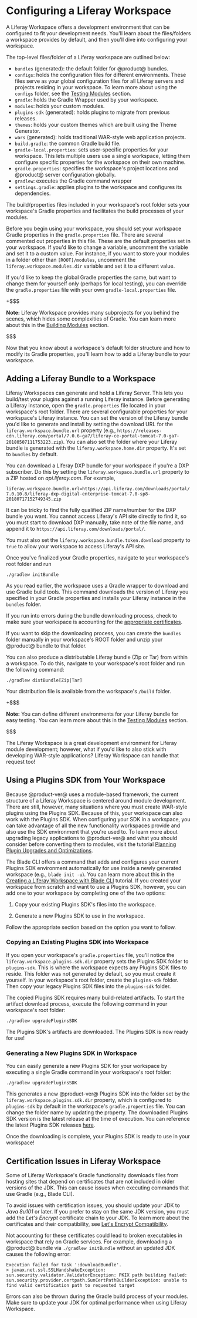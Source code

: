 # Configuring a Liferay Workspace [](id=configuring-a-liferay-workspace)

A Liferay Workspace offers a development environment that can be configured to
fit your development needs. You'll learn about the files/folders a workspace
provides by default, and then you'll dive into configuring your workspace.

The top-level files/folder of a Liferay workspace are outlined below:

- `bundles` (generated): the default folder for @product@ bundles.
- `configs`: holds the configuration files for different environments. These
  files serve as your global configuration files for all Liferay servers and
  projects residing in your workspace. To learn more about using the `configs`
  folder, see the
  [Testing Modules](/develop/tutorials/-/knowledge_base/7-0/development-lifecycle-for-a-liferay-workspace#testing-modules)
  section.
- `gradle`: holds the Gradle Wrapper used by your workspace.
- `modules`: holds your custom modules.
- `plugins-sdk` (generated): holds plugins to migrate from previous releases.
- `themes`: holds your custom themes which are built using the Theme Generator.
- `wars` (generated): holds traditional WAR-style web application projects.
- `build.gradle`: the common Gradle build file.
- `gradle-local.properties`: sets user-specific properties for your workspace.
  This lets multiple users use a single workspace, letting them configure
  specific properties for the workspace on their own machine.
- `gradle.properties`: specifies the workspace's project locations and @product@
  server configuration globally. 
- `gradlew`: executes the Gradle command wrapper
- `settings.gradle`: applies plugins to the workspace and configures its
  dependencies.

The build/properties files included in your workspace's root folder sets your
workspace's Gradle properties and facilitates the build processes of your
modules.

Before you begin using your workspace, you should set your workspace Gradle
properties in the `gradle.properties` file. There are several commented out
properties in this file. These are the default properties set in your workspace.
If you'd like to change a variable, uncomment the variable and set it to a
custom value. For instance, if you want to store your modules in a folder other
than `[ROOT]/modules`, uncomment the `liferay.workspace.modules.dir` variable
and set it to a different value.

If you'd like to keep the global Gradle properties the same, but want to change
them for yourself only (perhaps for local testing), you can override the
`gradle.properties` file with your own `gradle-local.properties` file.

+$$$

**Note:** Liferay Workspace provides many subprojects for you behind the scenes,
which hides some complexities of Gradle. You can learn more about this in the
[Building Modules](/develop/tutorials/-/knowledge_base/7-0/development-lifecycle-for-a-liferay-workspace#building-modules)
section.

$$$

Now that you know about a workspace's default folder structure and how to modify
its Gradle properties, you'll learn how to add a Liferay bundle to your
workspace.

## Adding a Liferay Bundle to a Workspace [](id=adding-a-liferay-bundle-to-a-workspace)

Liferay Workspaces can generate and hold a Liferay Server. This lets you
build/test your plugins against a running Liferay instance. Before generating a
Liferay instance, open the `gradle.properties` file located in your workspace's
root folder. There are several configurable properties for your workspace's
Liferay instance. You can set the version of the Liferay bundle you'd like to
generate and install by setting the download URL for the
`liferay.workspace.bundle.url` property
(e.g., `https://releases-cdn.liferay.com/portal/7.0.6-ga7/liferay-ce-portal-tomcat-7.0-ga7-20180507111753223.zip`).
You can also set the folder where your Liferay bundle is generated with the
`liferay.workspace.home.dir` property. It's set to `bundles` by default.

You can download a Liferay DXP bundle for your workspace if you're a DXP
subscriber. Do this by setting the `liferay.workspace.bundle.url` property to a
ZIP hosted on *api.liferay.com*. For example,

`liferay.workspace.bundle.url=https://api.liferay.com/downloads/portal/7.0.10.8/liferay-dxp-digital-enterprise-tomcat-7.0-sp8-20180717152749345.zip`

<!-- I formatted the above snippet differently to avoid providing a link.
-Cody-->

It can be tricky to find the fully qualified ZIP name/number for the DXP bundle
you want. You cannot access Liferay's API site directly to find it, so you must
start to download DXP manually, take note of the file name, and append it to
`https://api.liferay.com/downloads/portal/`.

You must also set the `liferay.workspace.bundle.token.download` property to
`true` to allow your workspace to access Liferay's API site.

Once you've finalized your Gradle properties, navigate to your workspace's root
folder and run

    ./gradlew initBundle

As you read earlier, the workspace uses a Gradle wrapper to download and use
Gradle build tools. This command downloads the version of Liferay you specified
in your Gradle properties and installs your Liferay instance in the `bundles`
folder.

If you run into errors during the bundle downloading process, check to make sure
your workspace is accounting for the
[appropriate certificates](/develop/tutorials/-/knowledge_base/7-0/configuring-a-liferay-workspace#certification-issues-in-liferay-workspace).

If you want to skip the downloading process, you can create the `bundles` folder
manually in your workspace's ROOT folder and unzip your @product@ bundle to that
folder.

You can also produce a distributable Liferay bundle (Zip or Tar) from within a
workspace. To do this, navigate to your workspace's root folder and run the
following command:

    ./gradlew distBundle[Zip|Tar]

Your distribution file is available from the workspace's `/build` folder.

+$$$

**Note:** You can define different environments for your Liferay bundle for
easy testing. You can learn more about this in the
[Testing Modules](/develop/tutorials/-/knowledge_base/7-0/development-lifecycle-for-a-liferay-workspace#testing-modules)
section.

$$$

The Liferay Workspace is a great development environment for Liferay module
development; however, what if you'd like to also stick with developing WAR-style
applications? Liferay Workspace can handle that request too!

## Using a Plugins SDK from Your Workspace [](id=using-a-plugins-sdk-from-your-workspace)

Because @product-ver@ uses a module-based framework, the current structure of a
Liferay Workspace is centered around module development. There are still,
however, many situations where you must create WAR-style plugins using the
Plugins SDK. Because of this, your workspace can also work with the Plugins SDK.
When configuring your SDK in a workspace, you can take advantage of all the new
functionality workspaces provide and also use the SDK environment that you're
used to. To learn more about upgrading legacy applications to @product-ver@ and
what you should consider before converting them to modules, visit the tutorial
[Planning Plugin Upgrades and Optimizations](/develop/tutorials/-/knowledge_base/7-0/migrating-existing-code-to-liferay-7).

The Blade CLI offers a command that adds and configures your
current Plugins SDK environment automatically for use inside a newly generated
workspace (e.g., `blade init -u`). You can learn more about this in the
[Creating a Liferay Workspace with Blade CLI](/develop/tutorials/-/knowledge_base/7-0/creating-a-liferay-workspace-with-blade-cli)
tutorial. If you created your workspace from scratch and want to use a Plugins
SDK, however, you can add one to your workspace by completing one of the two
options:

1.  Copy your existing Plugins SDK's files into the workspace.

2.  Generate a new Plugins SDK to use in the workspace.

Follow the appropriate section based on the option you want to follow.

### Copying an Existing Plugins SDK into Workspace [](id=copying-an-existing-plugins-sdk-into-workspace)

If you open your workspace's `gradle.properties` file, you'll notice the
`liferay.workspace.plugins.sdk.dir` property sets the Plugins SDK folder to
`plugins-sdk`. This is where the workspace expects any Plugins SDK files to
reside. This folder was not generated by default, so you must create it
yourself. In your workspace's root folder, create the `plugins-sdk` folder. Then
copy your legacy Plugins SDK files into the `plugins-sdk` folder.

The copied Plugins SDK requires many build-related artifacts. To start the
artifact download process, execute the following command in your workspace's
root folder:

    ./gradlew upgradePluginsSDK

The Plugins SDK's artifacts are downloaded. The Plugins SDK is now ready for
use!

### Generating a New Plugins SDK in Workspace [](id=generating-a-new-plugins-sdk-in-workspace)

You can easily generate a new Plugins SDK for your workspace by executing a
single Gradle command in your workspace's root folder:

    ./gradlew upgradePluginsSDK

This generates a new @product-ver@ Plugins SDK into the folder set by the
`liferay.workspace.plugins.sdk.dir` property, which is configured to
`plugins-sdk` by default in the workspace's `gradle.properties` file. You can
change the folder name by updating the property. The downloaded Plugins SDK
version is the latest release at the time of execution. You can reference the
latest Plugins SDK releases
[here](https://repository.liferay.com/nexus/content/groups/public/com/liferay/portal/com.liferay.portal.plugins.sdk/).

Once the downloading is complete, your Plugins SDK is ready to use
in your workspace!

## Certification Issues in Liferay Workspace [](id=certification-issues-in-liferay-workspace)

Some of Liferay Workspace's Gradle functionality downloads files from hosting
sites that depend on certificates that are not included in older versions of the
JDK. This can cause issues when executing commands that use Gradle (e.g., Blade
CLI).

To avoid issues with certification issues, you should update your JDK to
*Java 8u101* or later. If you prefer to stay on the same JDK version, you must
add the *Let's Encrypt* certificate chain to your JDK. To learn more about the
certificates and their compatibility, see
[Let's Encrypt Compatibility](https://letsencrypt.org/docs/certificate-compatibility/).

Not accounting for these certificates could lead to broken executables in
workspace that rely on Gradle services. For example, downloading a @product@
bundle via `./gradlew initBundle` without an updated JDK causes the following
error:

    Execution failed for task ':downloadBundle'.
    > javax.net.ssl.SSLHandshakeException: sun.security.validator.ValidatorException: PKIX path building failed:
    sun.security.provider.certpath.SunCertPathBuilderException: unable to find valid certification path to requested target

Errors can also be thrown during the Gradle build process of your modules. Make
sure to update your JDK for optimal performance when using Liferay Workspace.
